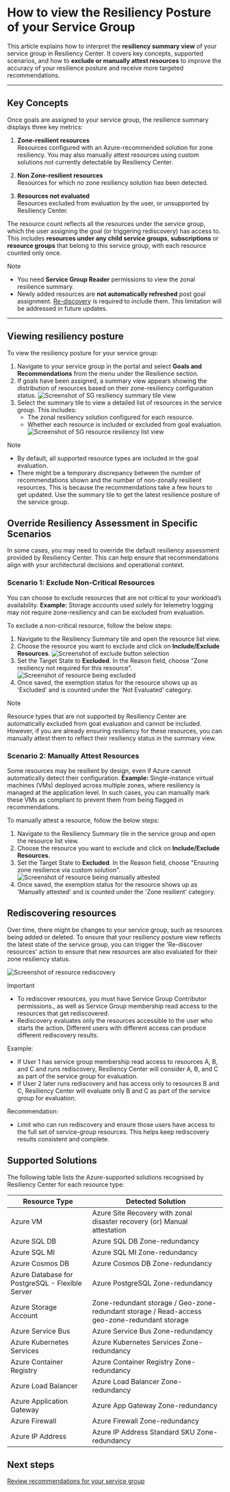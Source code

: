 # How to view the Resiliency Posture of your Service Group

This article explains how to interpret the **resiliency summary view** of your service group in Resiliency Center. It covers key concepts, supported scenarios, and how to **exclude or manually attest resources** to improve the accuracy of your resilience posture and receive more targeted recommendations.

---

## Key Concepts

Once goals are assigned to your service group, the resilience summary displays three key metrics:

1. **Zone-resilient resources**  
   Resources configured with an Azure-recommended solution for zone resiliency. You may also manually attest resources using custom solutions not currently detectable by Resiliency Center.

2. **Non Zone-resilient resources**  
   Resources for which no zone resiliency solution has been detected.

3. **Resources not evaluated**  
   Resources excluded from evaluation by the user, or unsupported by Resiliency Center.

The resource count reflects all the resources under the service group, which the user assigning the goal (or triggering rediscovery) has access to. This includes **resources under any child service groups**, **subscriptions** or **resource groups** that belong to this service group, with each resource counted only once.

> [!NOTE]
>
> - You need **Service Group Reader** permissions to view the zonal resilience summary.
> - Newly added resources are **not automatically refreshed** post goal assignment. [Re-discovery](#rediscovering-resources) is required to include them. This limitation will be addressed in future updates.

---

## Viewing resiliency posture

To view the resiliency posture for your service group:

1. Navigate to your service group in the portal and select **Goals and Recommendations** from the menu under the Resilience section.
2. If goals have been assigned, a summary view appears showing the distribution of resources based on their zone-resiliency configuration status.
    ![Screenshot of SG resiliency summary tile view](../img/14-SG-Summary-Goals-Assigned.png)
3. Select the summary tile to view a detailed list of resources in the service group. This includes:
    - The zonal resiliency solution configured for each resource.
    - Whether each resource is included or excluded from goal evaluation.
    ![Screenshot of SG resource resiliency list view](../img/15-SG-List-Resources.png)

> [!NOTE]
>
> - By default, all supported resource types are included in the goal evaluation.
> - There might be a temporary discrepancy between the number of recommendations shown and the number of non-zonally resilient resources. This is because the recommendations take a few hours to get updated. Use the summary tile to get the latest resilience posture of the service group.

## Override Resiliency Assessment in Specific Scenarios

In some cases, you may need to override the default resiliency assessment provided by Resiliency Center. This can help ensure that recommendations align with your architectural decisions and operational context.

### Scenario 1: Exclude Non-Critical Resources

You can choose to exclude resources that are not critical to your workload’s availability.
**Example:**
Storage accounts used solely for telemetry logging may not require zone-resiliency and can be excluded from evaluation.

To exclude a non-critical resource, follow the below steps:

1. Navigate to the Resiliency Summary tile and open the resource list view.
2. Choose the resource you want to exclude and click on **Include/Exclude Resources**.
    ![Screenshot of exclude button selection](../img/16-Resource-Exclude-Command-Bar.png)
3. Set the Target State to **Excluded**. In the Reason field, choose "Zone resiliency not required for this resource".
    ![Screenshot of resource being excluded](../img/17-Resoure-Exclusion-Selection.png)
4. Once saved, the exemption status for the resource shows up as 'Excluded' and is counted under the 'Not Evaluated' category.

> [!NOTE]
> Resource types that are not supported by Resiliency Center are automatically excluded from goal evaluation and cannot be included. However, if you are already ensuring resiliency for these resources, you can manually attest them to reflect their resiliency status in the summary view.

### Scenario 2: Manually Attest Resources

Some resources may be resilient by design, even if Azure cannot automatically detect their configuration.
**Example:**
Single-instance virtual machines (VMs) deployed across multiple zones, where resiliency is managed at the application level. In such cases, you can manually mark these VMs as compliant to prevent them from being flagged in recommendations.

To manually attest a resource, follow the below steps:

1. Navigate to the Resiliency Summary tile in the service group and open the resource list view.
2. Choose the resource you want to exclude and click on **Include/Exclude Resources**.
3. Set the Target State to **Excluded**. In the Reason field, choose "Ensuring zone resilience via custom solution".
    ![Screenshot of resource being manually attested](../img/18-Manual-Attestation-Selection.png)
4. Once saved, the exemption status for the resource shows up as 'Manually attested' and is counted under the 'Zone resilient' category.

## Rediscovering resources

Over time, there might be changes to your service group, such as resources being added or deleted. To ensure that your resiliency posture view reflects the latest state of the service group, you can trigger the 'Re-discover resources' action to ensure that new resources are also evaluated for their zone resiliency status.

   ![Screenshot of resource rediscovery](../img/19-SG-Resource-Rediscovery.png)

> [!IMPORTANT]
>
> - To rediscover resources, you must have Service Group Contributor permissions., as well as Service Group membership read access to the resources that get rediscovered.
> - Rediscovery evaluates only the resources accessible to the user who starts the action. Different users with different access can produce different rediscovery results.
>
> Example:
>
> - If User 1 has service group membership read access to resources A, B, and C and runs rediscovery, Resiliency Center will consider A, B, and C as part of the service group for evaluation.
> - If User 2 later runs rediscovery and has access only to resources B and C, Resiliency Center will evaluate only B and C as part of the service group for evaluation.
>
> Recommendation:
>
> - Limit who can run rediscovery and ensure those users have access to the full set of service-group resources. This helps keep rediscovery results consistent and complete.

## Supported Solutions

The following table lists the Azure-supported solutions recognised by Resiliency Center for each resource type:

| **Resource Type**       | **Detected Solution**                                  |
|-------------------------|--------------------------------------------------------|
| Azure VM                | Azure Site Recovery with zonal disaster recovery (or) Manual attestation     |
| Azure SQL DB            | Azure SQL DB Zone-redundancy                               |
| Azure SQL MI            | Azure SQL MI Zone-redundancy|
| Azure Cosmos DB         | Azure Cosmos DB Zone-redundancy |
| Azure Database for PostgreSQL - Flexible Server         | Azure PostgreSQL Zone-redundancy |
| Azure Storage Account   | Zone-redundant storage / Geo-zone-redundant storage / Read-access geo-zone-redundant storage |
| Azure Service Bus         | Azure Service Bus Zone-redundancy |
| Azure Kubernetes Services         | Azure Kubernetes Services Zone-redundancy |
| Azure Container Registry         | Azure Container Registry Zone-redundancy |
| Azure Load Balancer         | Azure Load Balancer Zone-redundancy |
| Azure Application Gateway         | Azure App Gateway Zone-redundancy |
| Azure Firewall         | Azure Firewall Zone-redundancy |
| Azure IP Address         | Azure IP Address Standard SKU Zone-redundancy |

## Next steps

[Review recommendations for your service group](./Recommendations.md)